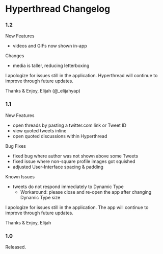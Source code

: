#  Hyperthread Changelog
### 1.2
New Features
- videos and GIFs now shown in-app

Changes
- media is taller, reducing letterboxing 

I apologize for issues still in the application.
Hyperthread will continue to improve through future updates.

Thanks & Enjoy,
Elijah (@_elijahyap)

### 1.1
New Features
- open threads by pasting a twitter.com link or Tweet ID
- view quoted tweets inline
- open quoted discussions within Hyperthread

Bug Fixes
- fixed bug where author was not shown above some Tweets
- fixed issue where non-square profile images got squished
- adjusted User-Interface spacing & padding

Known Issues
- tweets do not respond immediately to Dynamic Type
    - Workaround: please close and re-open the app after changing Dynamic Type size

I apologize for issues still in the application.
The app will continue to improve through future updates.

Thanks & Enjoy,
Elijah

### 1.0
Released.
